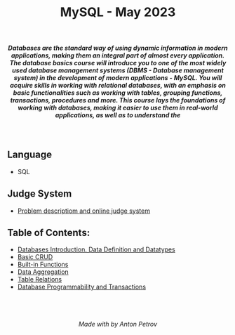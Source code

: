 <h1 align="center">
MySQL - May 2023
</h1>

<br/>

<h5 align="center">
Databases are the standard way of using dynamic information in modern applications, making them an integral part of almost every application. The database basics course will introduce you to one of the most widely used database management systems (DBMS - Database management system) in the development of modern applications - MySQL. You will acquire skills in working with relational databases, with an emphasis on basic functionalities such as working with tables, grouping functions, transactions, procedures and more. This course lays the foundations of working with databases, making it easier to use them in real-world applications, as well as to understand the
</h5>

<br/>

## Language

- SQL

## Judge System

- [Problem descriptiom and online judge system](https://judge.softuni.org/Contests#!/List/ByCategory/66/Java-Databases-Basics-Exercises)

## Table of Contents:

- [Databases Introduction. Data Definition and Datatypes](https://github.com/tonytech83/MySQL/tree/main/01_Data_Definition_And_Data_Types)
- [Basic CRUD](https://github.com/tonytech83/MySQL/tree/main/02_Basic_CRUD)
- [Built-in Functions](https://github.com/tonytech83/MySQL/tree/main/03_05_Built_in_Functions)
- [Data Aggregation](https://github.com/tonytech83/MySQL/tree/main/04_Data_Aggregation)
- [Table Relations](https://github.com/tonytech83/MySQL/tree/main/05_Table_Relations)
- [Database Programmability and Transactions](https://github.com/tonytech83/MySQL/tree/main/07_Database_Programmability)

<br/>
<br/>

<h6 align="center"> Made with by Anton Petrov </h6>
